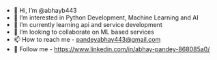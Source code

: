 - 👋 Hi, I’m @abhayb443
- 👀 I’m interested in Python Development, Machine Learning and AI
- 🌱 I’m currently learning api and service development
- 💞️ I’m looking to collaborate on ML based services
- 📫 How to reach me - pandeyabhay443@gmail.com
- 🌱 Follow me - https://www.linkedin.com/in/abhay-pandey-868085a0/ 
<!---
abhayb443/abhayb443 is a ✨ special ✨ repository because its `README.md` (this file) appears on your GitHub profile.
You can click the Preview link to take a look at your changes.
--->
